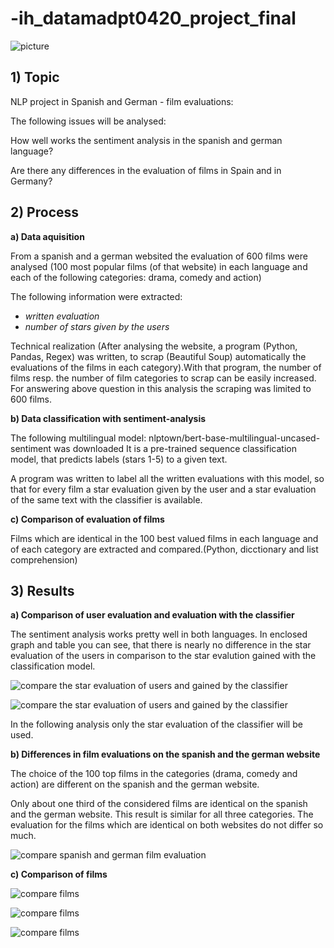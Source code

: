 # -ih_datamadpt0420_project_final

![picture](./charts/film-4208954_640.jpg)

## 1) Topic

NLP project in Spanish and German - film evaluations:

The following issues will be analysed:

How well works the sentiment analysis in the spanish and german language?

Are there any differences in the evaluation of films in Spain and in Germany?


## 2) Process

**a) Data aquisition**

From a spanish and a german websited the evaluation of 600 films were analysed (100 most popular films (of that website) in each language and each of the following categories: drama, comedy and action)

The following information were extracted:

* _written evaluation_
* _number of stars given by the users_ 

Technical realization (After analysing the website, a program (Python, Pandas, Regex) was written, to scrap (Beautiful Soup) automatically the evaluations of the films in each category).With that program, the number of films resp. the number of film categories to scrap can be easily increased. For answering above question in this analysis the scraping was limited to 600 films. 

**b) Data classification with sentiment-analysis**

The following multilingual model:  nlptown/bert-base-multilingual-uncased-sentiment was downloaded 
It is a pre-trained sequence classification model, that predicts labels (stars 1-5) to a given text. 

A program was written to label all the written evaluations with this model, so that for every film a star evaluation given by the user and a star evaluation of the same
text with the classifier is available. 

**c) Comparison of evaluation of films**

Films which are identical in the 100 best valued films in each language and of each category are extracted and compared.(Python, dicctionary and list comprehension)

## 3) Results

**a) Comparison of user evaluation and evaluation with the classifier**

The sentiment analysis works pretty well in both languages. In enclosed graph and table you can see, that there is nearly no difference in the star evaluation of the users in comparison to the star evalution gained with the classification model. 


![compare the star evaluation of users and gained by the classifier](./charts/violinplot_classifier_user.png)


![compare the star evaluation of users and gained by the classifier](./charts/table_classifier_user_comparison.png)


In the following analysis only the star evaluation of the classifier will be used. 

**b) Differences in film evaluations on the spanish and the german website**

The choice of the 100 top films in the categories (drama, comedy and action) are different on the spanish and the german website. 

Only about one third of the considered films are identical on the spanish and the german website. This result is similar for
all three categories. The evaluation for the films which are identical on both websites do not differ so much. 


![compare spanish and german film evaluation](./charts/table_comparison_of_spanish_and_german_film_evaluations.png)

**c) Comparison of films**

![compare films](./charts/drama_evaluation_sp_ge.png)

![compare films](./charts/comedy_evaluation_sp_ge.png)

![compare films](./charts/action_evaluation_sp_ge.png)


